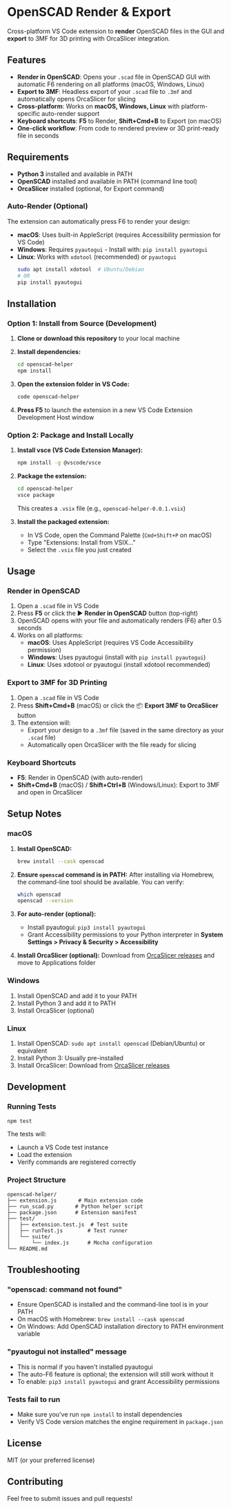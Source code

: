 # OpenSCAD Render & Export

Cross-platform VS Code extension to **render** OpenSCAD files in the GUI and **export** to 3MF for 3D printing with OrcaSlicer integration.

## Features

- **Render in OpenSCAD**: Opens your `.scad` file in OpenSCAD GUI with automatic F6 rendering on all platforms (macOS, Windows, Linux)
- **Export to 3MF**: Headless export of your `.scad` file to `.3mf` and automatically opens OrcaSlicer for slicing
- **Cross-platform**: Works on **macOS, Windows, Linux** with platform-specific auto-render support
- **Keyboard shortcuts**: **F5** to Render, **Shift+Cmd+B** to Export (on macOS)
- **One-click workflow**: From code to rendered preview or 3D print-ready file in seconds

## Requirements

- **Python 3** installed and available in PATH
- **OpenSCAD** installed and available in PATH (command line tool)
- **OrcaSlicer** installed (optional, for Export command)

### Auto-Render (Optional)

The extension can automatically press F6 to render your design:

- **macOS**: Uses built-in AppleScript (requires Accessibility permission for VS Code)
- **Windows**: Requires `pyautogui` - Install with: `pip install pyautogui`
- **Linux**: Works with `xdotool` (recommended) or `pyautogui`
  ```bash
  sudo apt install xdotool  # Ubuntu/Debian
  # OR
  pip install pyautogui
  ```

## Installation

### Option 1: Install from Source (Development)

1. **Clone or download this repository** to your local machine

2. **Install dependencies:**
   ```bash
   cd openscad-helper
   npm install
   ```

3. **Open the extension folder in VS Code:**
   ```bash
   code openscad-helper
   ```

4. **Press F5** to launch the extension in a new VS Code Extension Development Host window

### Option 2: Package and Install Locally

1. **Install vsce (VS Code Extension Manager):**
   ```bash
   npm install -g @vscode/vsce
   ```

2. **Package the extension:**
   ```bash
   cd openscad-helper
   vsce package
   ```
   This creates a `.vsix` file (e.g., `openscad-helper-0.0.1.vsix`)

3. **Install the packaged extension:**
   - In VS Code, open the Command Palette (`Cmd+Shift+P` on macOS)
   - Type "Extensions: Install from VSIX..."
   - Select the `.vsix` file you just created

## Usage

### Render in OpenSCAD

1. Open a `.scad` file in VS Code
2. Press **F5** or click the ▶ **Render in OpenSCAD** button (top-right)
3. OpenSCAD opens with your file and automatically renders (F6) after 0.5 seconds
4. Works on all platforms:
   - **macOS**: Uses AppleScript (requires VS Code Accessibility permission)
   - **Windows**: Uses pyautogui (install with `pip install pyautogui`)
   - **Linux**: Uses xdotool or pyautogui (install xdotool recommended)

### Export to 3MF for 3D Printing

1. Open a `.scad` file in VS Code
2. Press **Shift+Cmd+B** (macOS) or click the 📦 **Export 3MF to OrcaSlicer** button
3. The extension will:
   - Export your design to a `.3mf` file (saved in the same directory as your `.scad` file)
   - Automatically open OrcaSlicer with the file ready for slicing

### Keyboard Shortcuts

- **F5**: Render in OpenSCAD (with auto-render)
- **Shift+Cmd+B** (macOS) / **Shift+Ctrl+B** (Windows/Linux): Export to 3MF and open in OrcaSlicer

## Setup Notes

### macOS

1. **Install OpenSCAD:**
   ```bash
   brew install --cask openscad
   ```
   
2. **Ensure `openscad` command is in PATH:**
   After installing via Homebrew, the command-line tool should be available. You can verify:
   ```bash
   which openscad
   openscad --version
   ```
   
3. **For auto-render (optional):**
   - Install pyautogui: `pip3 install pyautogui`
   - Grant Accessibility permissions to your Python interpreter in **System Settings > Privacy & Security > Accessibility**

4. **Install OrcaSlicer (optional):**
   Download from [OrcaSlicer releases](https://github.com/SoftFever/OrcaSlicer/releases) and move to Applications folder

### Windows

1. Install OpenSCAD and add it to your PATH
2. Install Python 3 and add it to PATH
3. Install OrcaSlicer (optional)

### Linux

1. Install OpenSCAD: `sudo apt install openscad` (Debian/Ubuntu) or equivalent
2. Install Python 3: Usually pre-installed
3. Install OrcaSlicer: Download from [OrcaSlicer releases](https://github.com/SoftFever/OrcaSlicer/releases)

## Development

### Running Tests

```bash
npm test
```

The tests will:
- Launch a VS Code test instance
- Load the extension
- Verify commands are registered correctly

### Project Structure

```
openscad-helper/
├── extension.js       # Main extension code
├── run_scad.py       # Python helper script
├── package.json      # Extension manifest
├── test/
│   ├── extension.test.js  # Test suite
│   ├── runTest.js        # Test runner
│   └── suite/
│       └── index.js      # Mocha configuration
└── README.md
```

## Troubleshooting

### "openscad: command not found"

- Ensure OpenSCAD is installed and the command-line tool is in your PATH
- On macOS with Homebrew: `brew install --cask openscad`
- On Windows: Add OpenSCAD installation directory to PATH environment variable

### "pyautogui not installed" message

- This is normal if you haven't installed pyautogui
- The auto-F6 feature is optional; the extension will still work without it
- To enable: `pip3 install pyautogui` and grant Accessibility permissions

### Tests fail to run

- Make sure you've run `npm install` to install dependencies
- Verify VS Code version matches the engine requirement in `package.json`

## License

MIT (or your preferred license)

## Contributing

Feel free to submit issues and pull requests!
